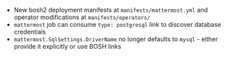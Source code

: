 * New bosh2 deployment manifests at `manifests/mattermost.yml` and operator modifications at `manifests/operators/`
* `mattermost` job can consume `type: postgresql` link to discover database credentials
* `mattermost.SqlSettings.DriverName` no longer defaults to `mysql` - either provide it explicitly or use BOSH links
